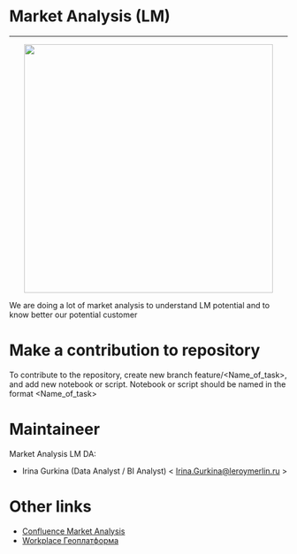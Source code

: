 # Market Analysis (LM)
___
<p align='center'>
  <img src='https://user-images.githubusercontent.com/88533320/200385498-6119e1fb-79f9-4c0c-9c08-b07ef7e8bb24.png' width=450 height=450 />
</p>
We are doing a lot of market analysis to understand LM potential and to know better our potential customer


# Make a contribution to repository
To contribute to the repository, create new branch feature/<Name_of_task>, and add new notebook or script. Notebook or script should be named in the format <Name_of_task>

# Maintaineer
Market Analysis LM DA:
* Irina Gurkina (Data Analyst / BI Analyst) < Irina.Gurkina@leroymerlin.ru >
# Other links
* [Confluence Market Analysis](https://confluence.lmru.tech/display/CR/Market+Analysis)
* [Workplace Геоплатформа](https://adeo.workplace.com/groups/1274277346301266)
